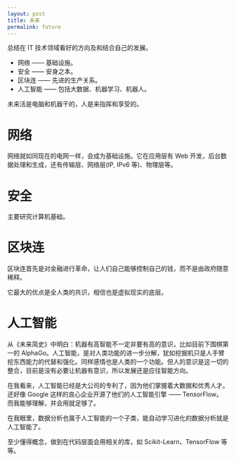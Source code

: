 ```yaml
---
layout: post
title: 未来
permalink: future
---
```


总结在 IT 技术领域看好的方向及和结合自己的发展。

- 网络 —— 基础设施。
- 安全 —— 安身之本。
- 区块连 —— 先进的生产关系。
- 人工智能 —— 包括大数据、机器学习、机器人。

未来活是电脑和机器干的，人是来指挥和享受的。

# 网络
网络就如同现在的电网一样，会成为基础设施。它在应用层有 Web 开发，后台数据处理和生成，还有传输层、网络层(IP, IPv6 等)、物理层等。


# 安全
主要研究计算机基础。


# 区块连
区块连首先是对金融进行革命，让人们自己能够控制自己的钱，而不是由政府随意稀释。

它最大的优点是全人类的共识，相信也是虚拟现实的底层。


# 人工智能
从《未来简史》中明白：机器有高智能不一定非要有高的意识，比如目前下围棋第一的 AlphaGo。人工智能，是对人类功能的进一步分解，犹如挖掘机只是人手臂挖东西能力的代替和强化。同样感情也是人类的一个功能。但人的意识是这一切的整合，目前是没有必要让机器有意识，所以发展还是应往智能方向。

在我看来，人工智能已经是大公司的专利了，因为他们掌握着大数据和优秀人才。还好像 Google 这样的良心企业开源了他们的人工智能引擎 —— TensorFlow。而我能够理解，并会用就足够了。

在我眼里，数据分析也属于人工智能的一个子类，能自动学习进化的数据分析就是人工智能了。

至少懂得概念，做到在代码层面会用相关的库，如 Scikit-Learn、TensorFlow 等等。
